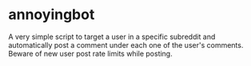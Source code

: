 annoyingbot
===========
A very simple script to target a user in a specific subreddit and automatically post a comment under each one of the user's comments. Beware of new user post rate limits while posting.
